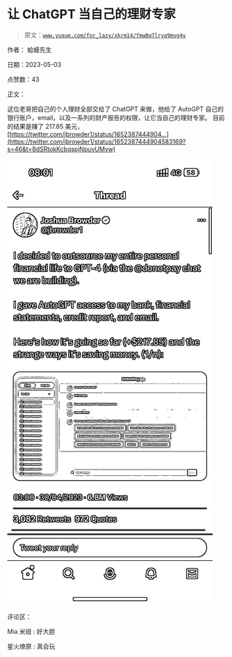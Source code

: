 # 让 ChatGPT 当自己的理财专家

> 原文：[`www.yuque.com/for_lazy/xkrm14/fmw0q7lryq9mvg4v`](https://www.yuque.com/for_lazy/xkrm14/fmw0q7lryq9mvg4v)

作者： 蛤蟆先生

日期：2023-05-03

点赞数：43

正文：

这位老哥把自己的个人理财全部交给了 ChatGPT 来做，他给了 AutoGPT 自己的银行账户，email，以及一系列的财产报告的权限，让它当自己的理财专家。 目前的结果是赚了 217.85 美元， [https://twitter.com/jbrowder1/status/1652387444904...](https://twitter.com/jbrowder1/status/1652387444904583169?s=46&t=8dSRtokKcbqspjNpuvUMyw)

![](img/f6c1e5c786fed3c082c54cffedb6a5e1.png)  

评论区：

Mia 米娅 : 好大胆

星火燎原 : 真会玩

